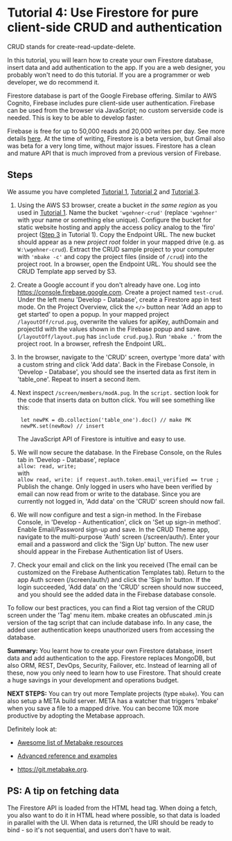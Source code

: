 
# Tutorial 4: Use Firestore for pure client-side CRUD and authentication

CRUD stands for create-read-update-delete. 

In this tutorial, you will learn how to create your own Firestore database, insert data and add authentication to the app. If you are a web designer, you probably won't need to do this tutorial. If you are a programmer or web developer, we do recommend it.

Firestore database is part of the Google Firebase offering. Similar to AWS Cognito, Firebase includes pure client-side user authentication. Firebase can be used from the browser via JavaScript; no custom serverside code is needed. This is key to be able to develop faster.

Firebase is free for up to 50,000 reads and 20,000 writes per day. See more details [here](https://firebase.google.com/docs/firestore/quotas). At the time of writing, Firestore is a beta version, but Gmail also was beta for a very long time, without major issues. Firestore has a clean and mature API that is much improved from a previous version of Firebase. 

## Steps

We assume you have completed [Tutorial 1](/t1/), [Tutorial 2](/t2/) and [Tutorial 3](/t3/).

1. Using the AWS S3 browser, create a bucket _in the same region_ as you used in [Tutorial 1](/t1/). Name the bucket `'wgehner-crud'` (replace `'wgehner'` with your name or something else unique). Configure the bucket for static website hosting and apply the access policy analog to the 'firo' project ([Step 3](/t1/#configure) in Tutorial 1). Copy the Endpoint URL. The new bucket should appear as a new _project root_ folder in your mapped drive (e.g. as `W:\wgehner-crud`). Extract the CRUD sample project to your computer with `'mbake -c'` and copy the project files (inside of `/crud`) into the project root. In a browser, open the Endpoint URL. You should see the CRUD Template app served by S3. 

2. Create a Google account if you don't already have one. Log into <https://console.firebase.google.com>. Create a project named `test-crud`. Under the left menu 'Develop - Database', create a Firestore app in test mode.
On the Project Overview, click the `</>` button near 'Add an app to get started' to open a popup. In your mapped project `/layoutOff/crud.pug`, overwrite the values for apiKey, authDomain and projectId with the values shown in the Firebase popup and save. (`/layoutOff/layout.pug` has `include crud.pug`.). Run `'mbake .'` from the project root. In a browser, refresh the Endpoint URL. 

3. In the browser, navigate to the 'CRUD' screen, overtype 'more data' with a custom string and click 'Add data'. Back in the Firebase Console, in 'Develop - Database', you should see the inserted data as first item in 'table_one'. Repeat to insert a second item.

4. Next inspect `/screen/members/modA.pug`. In the `script.` section look for the code that inserts data on button click. You will see something like this:

		let newPK = db.collection('table_one').doc() // make PK
		newPK.set(newRow) // insert

	The JavaScript API of Firestore is intuitive and easy to use.

5. We will now secure the database. In the Firebase Console, on the Rules tab in 'Develop - Database', replace  
	`allow: read, write;`  
	with  
	`allow read, write: if request.auth.token.email_verified == true ;`  
	Publish the change. Only logged in users who have been verified by email can now read from or write to the database. Since you are currently not logged in, 'Add data' on the 'CRUD' screen should now fail.

6. We will now configure and test a sign-in method. In the Firebase Console, in 'Develop - Authentication', click on 'Set up sign-in method'. Enable Email/Password sign-up and save. In the CRUD Theme app, navigate to the multi-purpose 'Auth' screen (/screen/auth/). Enter your email and a password and click the 'Sign Up' button. The new user should appear in the Firebase Authentication list of Users.

7. Check your email and click on the link you received (The email can be customized on the Firebase Authentication Templates tab). Return to the app Auth screen (/screen/auth/) and click the 'Sign In' button. If the login succeeded, 'Add data' on the 'CRUD' screen should now succeed, and you should see the added data in the Firebase database console.

To follow our best practices, you can find a Riot tag version of the CRUD screen under the 'Tag' menu item. mbake creates an obfuscated .min.js version of the tag script that can include database info. In any case, the added user authentication keeps unauthorized users from accessing the database.

__Summary:__ You learnt how to create your own Firestore database, insert data and add authentication to the app.
Firestore replaces MongoDB, but also ORM, REST, DevOps, Security, Failover, etc. Instead of learning all of these, now you only need to learn how to use Firestore. That should create a huge savings in your development and operations budget.

__NEXT STEPS:__ You can try out more Template projects (type `mbake`). You can also setup a META build server. META has a watcher that triggers 'mbake' when you save a file to a mapped drive. You can become 10X more productive by adopting the Metabase approach. 

Definitely look at:

- <a href='https://github.com/metabake/_mBake/tree/master/awesomeReference' target='_blank'>Awesome list of Metabake resources</a>

- [Advanced reference and examples](https://github.com/metabake/Meta/tree/master/advancedReference)

- <https://git.metabake.org>.

## PS: A tip on fetching data

The Firestore API is loaded from the HTML head tag.
When doing a fetch, you also want to do it in HTML head where possible, so that data is loaded in parallel with the UI. When data is returned, the URI should be ready to bind - so it's not sequential, and users don't have to wait.

